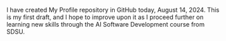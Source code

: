 I have created My Profile repository in GitHub today, August 14, 2024. This is my first draft, and I hope to improve upon 
it as I proceed further on learning new skills through the AI Software Development course from SDSU.
